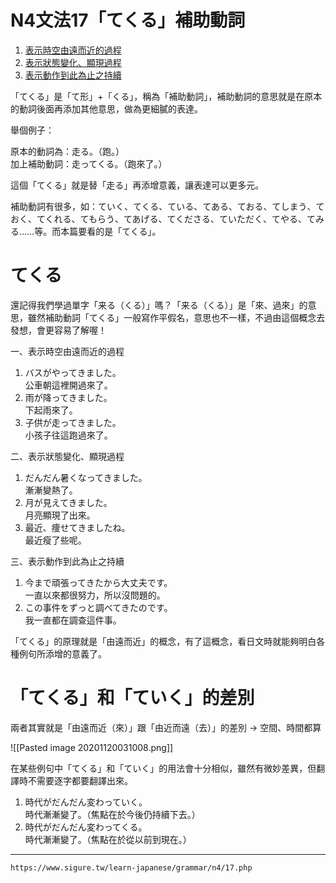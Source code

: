 # N4文法17「てくる」補助動詞 
1.  [表示時空由遠而近的過程](N4%E6%96%87%E6%B3%9517%E3%80%8C%E3%81%A6%E3%81%8F%E3%82%8B%E3%80%8D%E8%A3%9C%E5%8A%A9%E5%8B%95%E8%A9%9E#a)
2.  [表示狀態變化、顯現過程](N4%E6%96%87%E6%B3%9517%E3%80%8C%E3%81%A6%E3%81%8F%E3%82%8B%E3%80%8D%E8%A3%9C%E5%8A%A9%E5%8B%95%E8%A9%9E#b)
3.  [表示動作到此為止之持續](N4%E6%96%87%E6%B3%9517%E3%80%8C%E3%81%A6%E3%81%8F%E3%82%8B%E3%80%8D%E8%A3%9C%E5%8A%A9%E5%8B%95%E8%A9%9E#c)

「てくる」是「て形」+「くる」，稱為「補助動詞」，補助動詞的意思就是在原本的動詞後面再添加其他意思，做為更細膩的表達。

舉個例子：

原本的動詞為：走る。（跑。）  
加上補助動詞：走ってくる。（跑來了。）

這個「てくる」就是替「走る」再添增意義，讓表達可以更多元。

補助動詞有很多，如：ていく、てくる、ている、てある、ておる、てしまう、ておく、てくれる、てもらう、てあげる、てくださる、ていただく、てやる、てみる……等。而本篇要看的是「てくる」。

# てくる

還記得我們學過單字「来る（くる）」嗎？「来る（くる）」是「來、過來」的意思，雖然補助動詞「てくる」一般寫作平假名，意思也不一樣，不過由這個概念去發想，會更容易了解喔！

一、表示時空由遠而近的過程

1.  バスがやってきました。  
    公車朝這裡開過來了。
2.  雨が降ってきました。  
    下起雨來了。
3.  子供が走ってきました。  
    小孩子往這跑過來了。

二、表示狀態變化、顯現過程

1.  だんだん暑くなってきました。  
    漸漸變熱了。
2.  月が見えてきました。  
    月亮顯現了出來。
3.  最近、痩せてきましたね。  
    最近瘦了些呢。

三、表示動作到此為止之持續

1.  今まで頑張ってきたから大丈夫です。  
    一直以來都很努力，所以沒問題的。
2.  この事件をずっと調べてきたのです。  
    我一直都在調查這件事。

「てくる」的原理就是「由遠而近」的概念，有了這概念，看日文時就能夠明白各種例句所添增的意義了。

「てくる」和「ていく」的差別
==============

兩者其實就是「由遠而近（來）」跟「由近而遠（去）」的差別 → 空間、時間都算

![[Pasted image 20201120031008.png]]

在某些例句中「てくる」和「ていく」的用法會十分相似，雖然有微妙差異，但翻譯時不需要逐字都要翻譯出來。

1.  時代がだんだん変わっていく。  
    時代漸漸變了。（焦點在於今後仍持續下去。）
2.  時代がだんだん変わってくる。  
    時代漸漸變了。（焦點在於從以前到現在。）
---
`https://www.sigure.tw/learn-japanese/grammar/n4/17.php`
